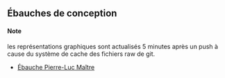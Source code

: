 

## Ébauches de conception
#### Note
les représentations graphiques sont actualisés 5 minutes après un push à cause du système de cache des fichiers raw de git. 

* [Ébauche Pierre-Luc Maître](conception/plm/conception.md)